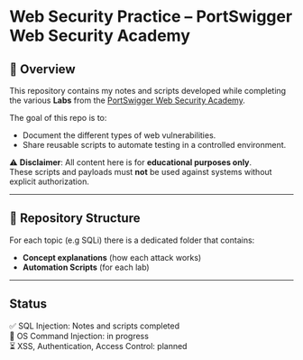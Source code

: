 # Web Security Practice – PortSwigger Web Security Academy

## 📌 Overview
This repository contains my notes and scripts developed while completing the various **Labs** from the [PortSwigger Web Security Academy](https://portswigger.net/web-security).

The goal of this repo is to:
- Document the different types of web vulnerabilities.
- Share reusable scripts to automate testing in a controlled environment.

⚠️ **Disclaimer**: All content here is for **educational purposes only**.  
These scripts and payloads must **not** be used against systems without explicit authorization.

---

## 📂 Repository Structure

For each topic (e.g SQLi) there is a dedicated folder that contains:
- **Concept explanations** (how each attack works)
- **Automation Scripts** (for each lab)

---

## Status
✅ SQL Injection: Notes and scripts completed  
🚧 OS Command Injection: in progress  
⏳ XSS, Authentication, Access Control: planned  


